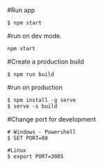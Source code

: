 
#Run app
```
$ npm start
```

#run on dev mode.
```
npm start
```

#Create a production build
```
$ npm run build
```

#run on production
```
$ npm install -g serve
$ serve -s build

```

#Change port for development
```
# Windows - Powershell
$ SET PORT=80

#Linux
$ export PORT=3005
```
